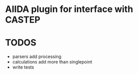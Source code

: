 AIIDA plugin for interface with CASTEP
======================================

TODOS
=====

* parsers add processing
* calculations add more than singlepoint
* write tests

